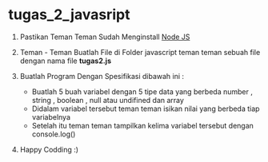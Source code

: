 # tugas_2_javasript

1. Pastikan Teman Teman Sudah Menginstall [Node JS](https://nodejs.org/ "Node JS")

2. Teman - Teman Buatlah File di Folder javascript teman teman sebuah file dengan nama file **tugas2.js**

3. Buatlah Program Dengan Spesifikasi dibawah ini :

	- Buatlah 5 buah variabel dengan 5 tipe data yang berbeda number , string , boolean , null atau undifined dan array
	- Didalam variabel tersebut teman teman isikan nilai yang berbeda tiap variabelnya
	- Setelah itu teman teman tampilkan kelima variabel tersebut dengan console.log()

4. Happy Codding :)
